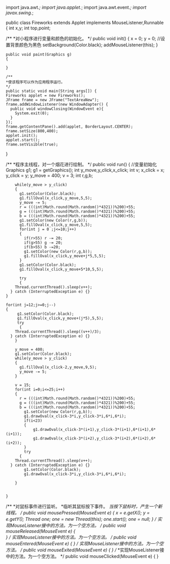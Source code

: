 import java.awt.*;
import java.applet.*;
import java.awt.event.*;
import javax.swing.*;

public class Fireworks extends Applet implements MouseListener,Runnable
{
int x,y;
int top,point;

/**
*对小程序进行变量和颜色的初始化。
*/
public void init() 
{
    x = 0;
    y = 0;
    //设置背景颜色为黑色
    setBackground(Color.black);
    addMouseListener(this);
}

	public void paint(Graphics g) 
	{	

	}
	
	/**
	*使该程序可以作为应用程序运行。
	*/
	public static void main(String args[]) {
    Fireworks applet = new Fireworks();
    JFrame frame = new JFrame("TextAreaNew");
    frame.addWindowListener(new WindowAdapter() {
      public void windowClosing(WindowEvent e){
        System.exit(0);
      }
    });
    frame.getContentPane().add(applet, BorderLayout.CENTER);
    frame.setSize(800,400);
    applet.init();
    applet.start();
    frame.setVisible(true);
  }
		
/**
*程序主线程，对一个烟花进行绘制。
*/
	public void run()
	{
		//变量初始化
		Graphics g1;
		g1 = getGraphics();
		int y_move,y_click,x_click;
		int v;
		x_click = x;
		y_click = y;
		y_move = 400;
		v = 3;
		int r,g,b;

		while(y_move > y_click)
		{ 
		  g1.setColor(Color.black);
		  g1.fillOval(x_click,y_move,5,5);
		  y_move -= 5;
		  r = (((int)Math.round(Math.random()*4321))%200)+55;
		  g = (((int)Math.round(Math.random()*4321))%200)+55;
		  b = (((int)Math.round(Math.random()*4321))%200)+55;
		  g1.setColor(new Color(r,g,b));
		  g1.fillOval(x_click,y_move,5,5);
		  for(int j = 0 ;j<=10;j++)
		  { 
		    if(r>55) r -= 20;
		  	if(g>55) g -= 20;
		  	if(b>55) b -=20;
		  	g1.setColor(new Color(r,g,b));
		  	g1.fillOval(x_click,y_move+j*5,5,5);
		  }
		  g1.setColor(Color.black);
		  g1.fillOval(x_click,y_move+5*10,5,5);

		  try 
		  {
        Thread.currentThread().sleep(v++);
      } catch (InterruptedException e) {}
    }
     
    for(int j=12;j>=0;j--)
    {
         g1.setColor(Color.black);
		 g1.fillOval(x_click,y_move+(j*5),5,5);
		 try 
		  {
        Thread.currentThread().sleep((v++)/3);
      } catch (InterruptedException e) {}
		}
		
		y_move = 400;
		g1.setColor(Color.black);
		while(y_move > y_click)
		{ 
		  g1.fillOval(x_click-2,y_move,9,5);
		  y_move -= 5;
		}
		
		v = 15;
		for(int i=0;i<=25;i++)
		{
		  r = (((int)Math.round(Math.random()*4321))%200)+55;
		  g = (((int)Math.round(Math.random()*4321))%200)+55;
		  b = (((int)Math.round(Math.random()*4321))%200)+55;
		    g1.setColor(new Color(r,g,b));
			g1.drawOval(x_click-3*i,y_click-3*i,6*i,6*i);
			if(i<23) 
			{
				g1.drawOval(x_click-3*(i+1),y_click-3*(i+1),6*(i+1),6*(i+1));
				g1.drawOval(x_click-3*(i+2),y_click-3*(i+2),6*(i+2),6*(i+2));
			}
			try 
		  {
        Thread.currentThread().sleep(v++);
      } catch (InterruptedException e) {}
            g1.setColor(Color.black);
			g1.drawOval(x_click-3*i,y_click-3*i,6*i,6*i);
      
		}
		
	
	}
	
/**
*对鼠标事件进行监听。
*临听其鼠标按下事件。
*当按下鼠标时，产生一个新线程。
*/
	public void mousePressed(MouseEvent e)
  {
  	x = e.getX();
  	y = e.getY();
  	Thread one;
  	one = new Thread(this);
  	one.start();
  	one = null;
   }
  /**
   *实现MouseListener接中的方法。为一个空方法。
  */
  public void mouseReleased(MouseEvent e)
  {   
  }
  /**
  *实现MouseListener接中的方法。为一个空方法。
  */
  public void mouseEntered(MouseEvent e)
  {
  }
  /**
   *实现MouseListener接中的方法。为一个空方法。
  */
  public void mouseExited(MouseEvent e)
  {
  }
  /**
   *实现MouseListener接中的方法。为一个空方法。
  */
  public void mouseClicked(MouseEvent e)
  {
  }
